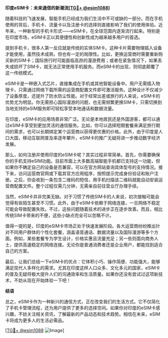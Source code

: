 **印度eSIM卡：未来通信的新潮流[[TG💪+ @esim1088](https://t.me/s/esim1088)]**

随着科技的飞速发展，智能手机已经成为我们生活中不可或缺的一部分。而在手机使用的背后，手机卡、流量卡以及注册卡的选择则直接影响了我们的使用体验。近年来，一种新型的手机卡形式——eSIM卡，在全球范围内逐渐流行起来。特别是在印度市场，eSIM卡正以其便捷性和创新性成为越来越多用户的首选。

提到手机卡，很多人第一反应就是传统的实体SIM卡。这种卡片需要物理插入设备才能使用，虽然技术成熟，但也有一定的局限性。比如，更换运营商时需要重新购买新的SIM卡；国际旅行时可能面临高昂的漫游费用；或者在紧急情况下，如果丢失或损坏了SIM卡，就无法正常使用手机服务。而eSIM卡的出现，则彻底颠覆了这一传统模式。

eSIM卡是一种嵌入式芯片，直接集成在手机或其他智能设备中。用户无需插入物理卡，只需通过网络下载所需的运营商配置文件即可激活服务。这种设计不仅减少了设备厚度，还提升了防水防尘性能。对于经常出差或旅行的人来说，eSIM卡的优势尤为明显。你无需担心国际漫游的问题，也无需频繁更换SIM卡，只需切换到当地支持的eSIM服务即可轻松享受本地通话和数据流量。

在印度，eSIM卡的应用场景非常广泛。无论是本地居民还是外国游客，都可以通过eSIM卡享受到更加灵活的通信服务。比如，你可以选择短期套餐来满足旅行期间的需求，也可以长期绑定某个运营商以获得更优惠的价格。此外，由于印度是人口大国，移动互联网普及率逐年攀升，eSIM卡的推广无疑将进一步推动数字经济发展。

那么，如何注册并使用印度的eSIM卡呢？其实过程非常简单。首先，你需要确保你的手机支持eSIM功能。目前市面上大多数高端智能手机都已支持这一功能，但如果你不确定自己的设备是否兼容，可以在官方网站查询具体型号的支持情况。接下来，访问运营商官网或下载其官方应用程序，按照提示完成身份验证和账户注册。之后，你会收到一条包含二维码的短信，用手机扫描该二维码就能自动安装运营商配置文件。整个过程仅需几分钟，无需亲自前往营业厅办理手续。

当然，eSIM卡并非完美无缺。对于习惯了传统SIM卡的人来说，初次接触可能会觉得有些陌生甚至不习惯。此外，由于eSIM卡依赖于网络连接，一旦网络不稳定可能会导致配置失败。不过，这些问题随着技术的进步正在逐步改善。而且，相比传统SIM卡带来的不便，这些小缺点完全可以忽略不计。

值得一提的是，印度的eSIM卡市场正处于快速发展阶段。各大运营商纷纷推出针对不同用户群体的个性化套餐，涵盖语音通话、数据流量以及国际漫游等多个方面。例如，某些套餐专为学生设计，价格实惠且流量充足；另一些则面向商务人士，提供高速稳定的网络连接。无论你是普通消费者还是企业用户，都能找到适合自己的方案。

最后，让我们总结一下eSIM卡的优点：它体积小巧、操作简便、功能强大，能够满足现代人多样化的需求。尤其在印度这样人口众多、文化多元的国家，eSIM卡的普及无疑将极大提升人们的沟通效率和生活质量。如果你还没有尝试过这项新技术，不妨从现在开始体验一下吧！

**结语**

总之，eSIM卡作为一种新兴的通信方式，正在改变我们的生活方式。它不仅简化了手机卡管理流程，还为用户提供了更多的选择空间。如果你对印度的eSIM卡感兴趣，不妨关注相关资讯，了解最新的产品动态和技术趋势。相信在未来，eSIM卡将成为更多人的生活必需品。

[[TG💪+ @esim1088](https://t.me/s/esim1088) ![Image](https://i.postimg.cc/4NQfJmqS/Snipaste-2025-05-13-00-14-12.png)]